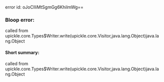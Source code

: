 error id: oJoCIIiMtSgmGg6KhilmWg==
### Bloop error:

called from upickle.core.Types$Writer.write(upickle.core.Visitor,java.lang.Object)java.lang.Object
#### Short summary: 

called from upickle.core.Types$Writer.write(upickle.core.Visitor,java.lang.Object)java.lang.Object